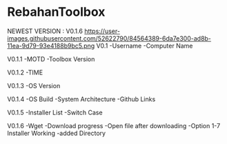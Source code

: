 # RebahanToolbox
NEWEST VERSION : V0.1.6
https://user-images.githubusercontent.com/52622790/84564389-6da7e300-ad8b-11ea-9d79-93e4188b9bc5.png
V0.1 
-Username
-Computer Name 

V0.1.1
-MOTD
-Toolbox Version

V0.1.2
-TIME

V0.1.3
-OS Version

V0.1.4
-OS Build
-System Architecture
-Github Links

V0.1.5
-Installer List
-Switch Case

V0.1.6
-Wget
-Download progress
-Open file after downloading
-Option 1-7 Installer Working
-added Directory
